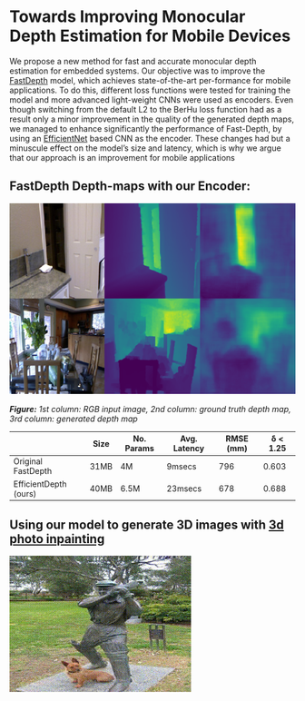 # Towards Improving Monocular Depth Estimation for Mobile Devices

We propose a new method for fast and accurate monocular depth estimation for embedded systems. Our objective was to improve the [FastDepth](http://fastdepth.mit.edu/) model, which achieves state-of-the-art per-formance for mobile applications. To do this, different loss functions were tested for training the model and more advanced light-weight CNNs were used as encoders. Even though switching from the default L2 to the BerHu loss function had as a result only a minor improvement in the quality of the generated depth maps, we managed to enhance significantly the performance of Fast-Depth, by using an [EfficientNet](https://arxiv.org/pdf/1905.11946.pdf) based CNN as the encoder. These changes had but a minuscule effect on the model’s size and latency, which is why we argue that our approach is an improvement for mobile applications

## FastDepth Depth-maps with our Encoder:
![](imgs/efficientNet_experiment.PNG)

***Figure:** 1st column: RGB input image, 2nd column: ground truth depth map, 3rd column: generated depth map*


|                      |      Size| No. Params | Avg. Latency| RMSE (mm) | δ < 1.25 |
|----------------------|------    |------      | ------      |------ |------|
|Original FastDepth    |31MB    |4M     | 9msecs     |796| 0.603|
|EfficientDepth (ours) |40MB    |6.5M      | 23msecs      | 678| 0.688|


## Using our model to generate 3D images with [3d photo inpainting](https://github.com/vt-vl-lab/3d-photo-inpainting)

![](ReDWeb_dolly_zoom_in.gif)

